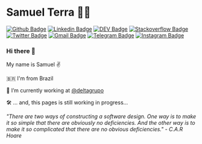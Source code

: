 # Samuel Terra :man_technologist:

[![Github Badge](https://img.shields.io/badge/-Github-000?style=flat-square&logo=Github&logoColor=white&link=https://github.com/samuelterra22)](https://github.com/samuelterra22)
[![Linkedin Badge](https://img.shields.io/badge/-LinkedIn-blue?style=flat-square&logo=Linkedin&logoColor=white&link=https://www.linkedin.com/in/samuelterra22/)](https://www.linkedin.com/in/samuelterra22/)
[![DEV Badge](https://img.shields.io/badge/-DEV.to-000?style=flat-square&logo=dev.to&logoColor=white&link=https://dev.to/samuelterra22)](https://dev.to/samuelterra22)
[![Stackoverflow Badge](https://img.shields.io/badge/-Stackoverflow-4CA143?style=flat-square&logo=Stackoverflow&logoColor=white&link=https://stackoverflow.com/users/9738556/samuel)](https://stackoverflow.com/users/9738556/samuel)
[![Twitter Badge](https://img.shields.io/badge/-Twitter-1ca0f1?style=flat-square&labelColor=1ca0f1&logo=twitter&logoColor=white&link=https://twitter.com/samuelterra22)](https://twitter.com/samuelterra22)
[![Gmail Badge](https://img.shields.io/badge/-Gmail-c14438?style=flat-square&logo=Gmail&logoColor=white&link=mailto:samuelterra22@gmail.com)](mailto:samuelterra22@gmail.com)
[![Telegram Badge](https://img.shields.io/badge/-Telegram-1ca0f1?style=flat-square&labelColor=1ca0f1&logo=telegram&logoColor=white&link=https://t.me/samuelterra22)](https://t.me/samuelterra22)
[![Instagram Badge](https://img.shields.io/badge/-Instagram-C13584?style=flat-square&labelColor=C13584&logo=instagram&logoColor=white&link=https://www.instagram.com/samuelterra22/)](https://www.instagram.com/samuelterra22/)


### Hi there 👋

My name is Samuel ✌️

:brazil: I'm from Brazil

:rocket: I’m currently working at [@deltagrupo](https://www.linkedin.com/company/delta-assist/)
<!--
- 🌱 I’m currently learning ...
- 👯 I’m looking to collaborate on ...
- 🤔 I’m looking for help with ...
- 💬 Ask me about ...
- 📫 How to reach me: ...
- 😄 Pronouns: ...
- ⚡ Fun fact: ...
-->

🛠 ... and, this pages is still working in progress...



_"There are two ways of constructing a software design. One way is to make it so simple that there are obviously no deficiencies. And the other way is to make it so complicated that there are no obvious deficiencies." - C.A.R Hoare_
